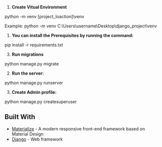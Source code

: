 
1) **Create Vitual Environment**

python -m venv [project_loaction]\venv

Example: python -m venv C:\Users\username\Desktop\django_project\venv


1) **You can install the Prerequisites by running the command:** 

pip install -r requirements.txt

3. **Run migrations**

python manage.py migrate


2) **Run the server:** 

python manage.py runserver

3) **Create Admin profile:**

python manage.py createsuperuser





## Built With

* [Materialize](https://materializecss.com/) - A modern responsive front-end framework based on Material Design
* [Django](https://www.djangoproject.com/) - Web framework

 
